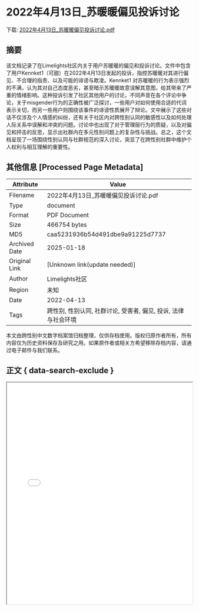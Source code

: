 # 2022年4月13日_苏暖暖偏见投诉讨论

<!-- tcd_download_link -->
下载: <a href="2022年4月13日_苏暖暖偏见投诉讨论.pdf" download>2022年4月13日_苏暖暖偏见投诉讨论.pdf</a>
<!-- tcd_download_link_end -->

## 摘要

<!-- tcd_abstract -->
该文档记录了在Limelights社区内关于用户苏暖暖的偏见和投诉讨论。文件中包含了用户Kennket1（可甜）在2022年4月13日发起的投诉，指控苏暖暖对其进行偏见、不合理的指责、以及可能的诽谤与欺凌。Kennket1 对苏暖暖的行为表示强烈的不满，认为其对自己态度恶劣，甚至暗示苏暖暖故意误解其意图，给其带来了严重的情绪影响。这种投诉引发了社区其他用户的讨论，不同声音在各个评论中争论，关于misgender行为的正确性被广泛探讨，一些用户对如何使用合适的代词表示关切，而另一些用户则围绕该事件的诽谤性质展开了辩论。文中展示了这些对话不仅涉及个人情感的纠纷，还有关于社区内对跨性别认同的敏感性以及如何处理人际关系中误解和冲突的问题。讨论中也出现了对于管理层行为的质疑，以及对偏见和抨击的反思，显示出社群内在多元性别问题上的复杂性与挑战。总之，这个文档呈现了一场围绕性别认同与社群规范的深入讨论，突显了在跨性别社群中维护个人权利与相互理解的重要性。

<!-- tcd_abstract_end -->

## 其他信息 [Processed Page Metadata]

| Attribute       | Value                                  |
|-----------------|----------------------------------------|
| Filename        | 2022年4月13日_苏暖暖偏见投诉讨论.pdf                             |
| Type            | document                                 |
| Format          | PDF Document                               |
| Size            | 466754 bytes                           |
| MD5             | caa5231936b54d491dbe9a91225d7737                                  |
| Archived Date   | 2025-01-18                             |
| Original Link   | [Unknown link(update needed)]                         |
| Author          | Limelights社区                               |
| Region          | 未知                               |
| Date            | 2022-04-13                                 |
| Tags            | 跨性别, 性别认同, 社群讨论, 受害者, 偏见, 投诉, 法律与社会环境                                 |

本文由跨性别中文数字档案馆归档整理，仅供存档使用。版权归原作者所有，所有内容仅为历史资料保存及研究之用。如果原作者或相关方希望移除存档内容，请通过电子邮件与我们联系。

## 正文 { data-search-exclude }

<!-- tcd_main_text -->
<iframe src="../2022年4月13日_苏暖暖偏见投诉讨论.pdf" width="100%" height="600px">
    <p>无法显示PDF，请下载查看。</p>
</iframe>
<!-- tcd_main_text_end -->

